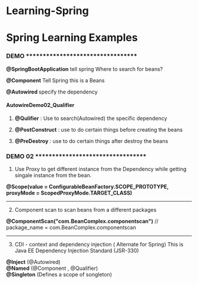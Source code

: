 # Learning-Spring

<h1>Spring Learning Examples</h1>


<h3>DEMO *********************************</h3>

<b>@SpringBootApplication</b> tell spring Where to search for beans?

<b>@Component</b>           Tell Spring this is a Beans

<b>@Autowired </b>          specify the dependency

<h4>AutowireDemo02_Qualifier</h4>

1. <b>@Qulifier</b>  : Use to search(Autowired) the specific dependency 

2. <b>@PostConstruct</b> : use to do certain things before creating the beans 

2. <b>@PreDestroy</b> : use to do certain things after destroy the beans 



<h3>DEMO 02 *********************************</h3>

1. Use Proxy to get different instance from the Dependency 
   while getting singale instance from the bean. 

<b>@Scope(value = ConfigurableBeanFactory.SCOPE_PROTOTYPE, proxyMode = ScopedProxyMode.TARGET_CLASS)</b>

-------------------------------------------------------------------------------------------------------------

2. Component scan to scan beans from a different packages 

<b>@ComponentScan("com.BeanComplex.componentscan")</b>    // package_name = com.BeanComplex.componentscan

-------------------------------------------------------------------------------------------------------------

3. CDI - context and dependency injection ( Alternate for Spring)
This is Java EE Dependency Injection Standard (JSR-330)

<b>@Inject</b> (@Autowired)     
<b>@Named</b>   (@Component , @Qualifier)   
<b>@Singleton</b> (Defines a scope of songleton)

